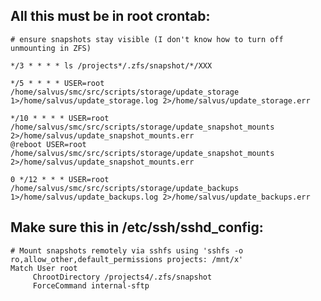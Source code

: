 
## All this must be in root crontab:

    # ensure snapshots stay visible (I don't know how to turn off unmounting in ZFS)

    */3 * * * * ls /projects*/.zfs/snapshot/*/XXX

    */5 * * * * USER=root /home/salvus/smc/src/scripts/storage/update_storage 1>/home/salvus/update_storage.log 2>/home/salvus/update_storage.err

    */10 * * * * USER=root /home/salvus/smc/src/scripts/storage/update_snapshot_mounts 2>/home/salvus/update_snapshot_mounts.err
    @reboot USER=root /home/salvus/smc/src/scripts/storage/update_snapshot_mounts 2>/home/salvus/update_snapshot_mounts.err

    0 */12 * * * USER=root /home/salvus/smc/src/scripts/storage/update_backups 1>/home/salvus/update_backups.log 2>/home/salvus/update_backups.err

## Make sure this in /etc/ssh/sshd_config:

    # Mount snapshots remotely via sshfs using 'sshfs -o ro,allow_other,default_permissions projects: /mnt/x'
    Match User root
         ChrootDirectory /projects4/.zfs/snapshot
         ForceCommand internal-sftp
